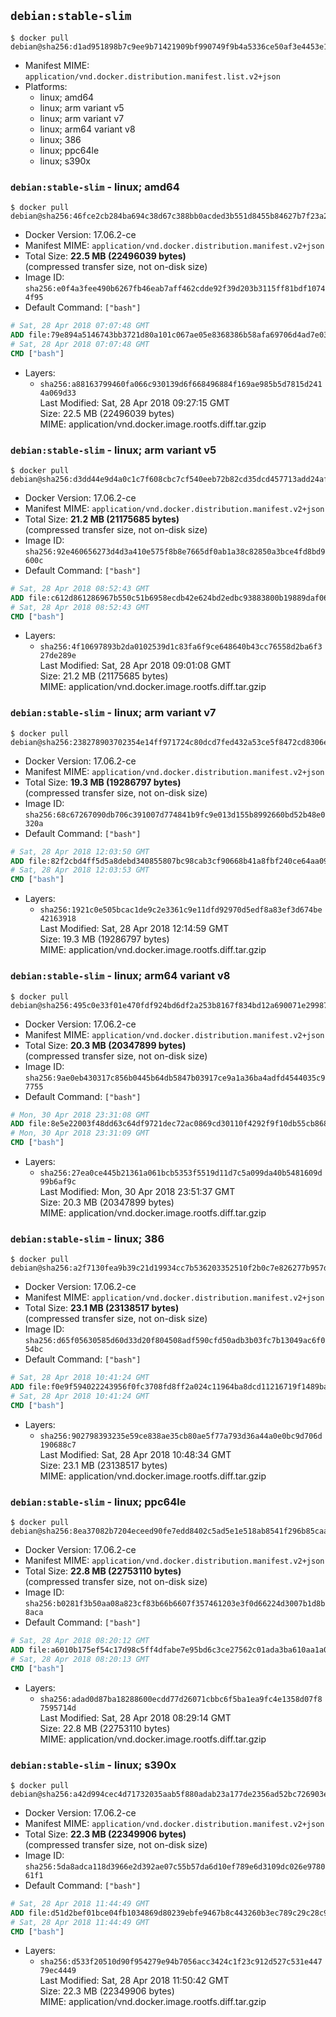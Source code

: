 ## `debian:stable-slim`

```console
$ docker pull debian@sha256:d1ad951898b7c9ee9b71421909bf990749f9b4a5336ce50af3e4453e1c0a52f7
```

-	Manifest MIME: `application/vnd.docker.distribution.manifest.list.v2+json`
-	Platforms:
	-	linux; amd64
	-	linux; arm variant v5
	-	linux; arm variant v7
	-	linux; arm64 variant v8
	-	linux; 386
	-	linux; ppc64le
	-	linux; s390x

### `debian:stable-slim` - linux; amd64

```console
$ docker pull debian@sha256:46fce2cb284ba694c38d67c388bb0acded3b551d8455b84627b7f23a2ab6c798
```

-	Docker Version: 17.06.2-ce
-	Manifest MIME: `application/vnd.docker.distribution.manifest.v2+json`
-	Total Size: **22.5 MB (22496039 bytes)**  
	(compressed transfer size, not on-disk size)
-	Image ID: `sha256:e0f4a3fee490b6267fb46eab7aff462cdde92f39d203b3115ff81bdf10744f95`
-	Default Command: `["bash"]`

```dockerfile
# Sat, 28 Apr 2018 07:07:48 GMT
ADD file:79e894a5146743bb3721d80a101c067ae05e8368386b58afa69706d4ad7e034f in / 
# Sat, 28 Apr 2018 07:07:48 GMT
CMD ["bash"]
```

-	Layers:
	-	`sha256:a88163799460fa066c930139d6f668496884f169ae985b5d7815d2414a069d33`  
		Last Modified: Sat, 28 Apr 2018 09:27:15 GMT  
		Size: 22.5 MB (22496039 bytes)  
		MIME: application/vnd.docker.image.rootfs.diff.tar.gzip

### `debian:stable-slim` - linux; arm variant v5

```console
$ docker pull debian@sha256:d3dd44e9d4a0c1c7f608cbc7cf540eeb72b82cd35dcd457713add24af914bd2f
```

-	Docker Version: 17.06.2-ce
-	Manifest MIME: `application/vnd.docker.distribution.manifest.v2+json`
-	Total Size: **21.2 MB (21175685 bytes)**  
	(compressed transfer size, not on-disk size)
-	Image ID: `sha256:92e460656273d4d3a410e575f8b8e7665df0ab1a38c82850a3bce4fd8bd9600c`
-	Default Command: `["bash"]`

```dockerfile
# Sat, 28 Apr 2018 08:52:43 GMT
ADD file:c612d861286967b550c51b6958ecdb42e624bd2edbc93883800b19889daf0613 in / 
# Sat, 28 Apr 2018 08:52:43 GMT
CMD ["bash"]
```

-	Layers:
	-	`sha256:4f10697893b2da0102539d1c83fa6f9ce648640b43cc76558d2ba6f327de289e`  
		Last Modified: Sat, 28 Apr 2018 09:01:08 GMT  
		Size: 21.2 MB (21175685 bytes)  
		MIME: application/vnd.docker.image.rootfs.diff.tar.gzip

### `debian:stable-slim` - linux; arm variant v7

```console
$ docker pull debian@sha256:238278903702354e14ff971724c80dcd7fed432a53ce5f8472cd8306eb7a0c01
```

-	Docker Version: 17.06.2-ce
-	Manifest MIME: `application/vnd.docker.distribution.manifest.v2+json`
-	Total Size: **19.3 MB (19286797 bytes)**  
	(compressed transfer size, not on-disk size)
-	Image ID: `sha256:68c67267090db706c391007d774841b9fc9e013d155b8992660bd52b48e0320a`
-	Default Command: `["bash"]`

```dockerfile
# Sat, 28 Apr 2018 12:03:50 GMT
ADD file:82f2cbd4ff5d5a8debd340855807bc98cab3cf90668b41a8fbf240ce64aa091c in / 
# Sat, 28 Apr 2018 12:03:53 GMT
CMD ["bash"]
```

-	Layers:
	-	`sha256:1921c0e505bcac1de9c2e3361c9e11dfd92970d5edf8a83ef3d674be42163918`  
		Last Modified: Sat, 28 Apr 2018 12:14:59 GMT  
		Size: 19.3 MB (19286797 bytes)  
		MIME: application/vnd.docker.image.rootfs.diff.tar.gzip

### `debian:stable-slim` - linux; arm64 variant v8

```console
$ docker pull debian@sha256:495c0e33f01e470fdf924bd6df2a253b8167f834bd12a690071e29987c098f59
```

-	Docker Version: 17.06.2-ce
-	Manifest MIME: `application/vnd.docker.distribution.manifest.v2+json`
-	Total Size: **20.3 MB (20347899 bytes)**  
	(compressed transfer size, not on-disk size)
-	Image ID: `sha256:9ae0eb430317c856b0445b64db5847b03917ce9a1a36ba4adfd4544035c97755`
-	Default Command: `["bash"]`

```dockerfile
# Mon, 30 Apr 2018 23:31:08 GMT
ADD file:8e5e22003f48dd63c64df9721dec72ac0869cd30110f4292f9f10db55cb868b1 in / 
# Mon, 30 Apr 2018 23:31:09 GMT
CMD ["bash"]
```

-	Layers:
	-	`sha256:27ea0ce445b21361a061bcb5353f5519d11d7c5a099da40b5481609d99b6af9c`  
		Last Modified: Mon, 30 Apr 2018 23:51:37 GMT  
		Size: 20.3 MB (20347899 bytes)  
		MIME: application/vnd.docker.image.rootfs.diff.tar.gzip

### `debian:stable-slim` - linux; 386

```console
$ docker pull debian@sha256:a2f7130fea9b39c21d19934cc7b536203352510f2b0c7e826277b957d490f64a
```

-	Docker Version: 17.06.2-ce
-	Manifest MIME: `application/vnd.docker.distribution.manifest.v2+json`
-	Total Size: **23.1 MB (23138517 bytes)**  
	(compressed transfer size, not on-disk size)
-	Image ID: `sha256:d65f05630585d60d33d20f804508adf590cfd50adb3b03fc7b13049ac6f054bc`
-	Default Command: `["bash"]`

```dockerfile
# Sat, 28 Apr 2018 10:41:24 GMT
ADD file:f0e9f594022243956f0fc3708fd8ff2a024c11964ba8dcd11216719f1489ba83 in / 
# Sat, 28 Apr 2018 10:41:24 GMT
CMD ["bash"]
```

-	Layers:
	-	`sha256:902798393235e59ce838ae35cb80ae5f77a793d36a44a0e0bc9d706d190688c7`  
		Last Modified: Sat, 28 Apr 2018 10:48:34 GMT  
		Size: 23.1 MB (23138517 bytes)  
		MIME: application/vnd.docker.image.rootfs.diff.tar.gzip

### `debian:stable-slim` - linux; ppc64le

```console
$ docker pull debian@sha256:8ea37082b7204eceed90fe7edd8402c5ad5e1e518ab8541f296b85caab1eeff6
```

-	Docker Version: 17.06.2-ce
-	Manifest MIME: `application/vnd.docker.distribution.manifest.v2+json`
-	Total Size: **22.8 MB (22753110 bytes)**  
	(compressed transfer size, not on-disk size)
-	Image ID: `sha256:b0281f3b50aa08a823cf83b66b6607f357461203e3f0d66224d3007b1d8b8aca`
-	Default Command: `["bash"]`

```dockerfile
# Sat, 28 Apr 2018 08:20:12 GMT
ADD file:a6010b175ef54c17d98c5ff4dfabe7e95bd6c3ce27562c01ada3ba610aa1a0f9 in / 
# Sat, 28 Apr 2018 08:20:13 GMT
CMD ["bash"]
```

-	Layers:
	-	`sha256:adad0d87ba18288600ecdd77d26071cbbc6f5ba1ea9fc4e1358d07f87595714d`  
		Last Modified: Sat, 28 Apr 2018 08:29:14 GMT  
		Size: 22.8 MB (22753110 bytes)  
		MIME: application/vnd.docker.image.rootfs.diff.tar.gzip

### `debian:stable-slim` - linux; s390x

```console
$ docker pull debian@sha256:a42d994cec4d71732035aab5f880adab23a177de2356ad52bc726903eef8d17f
```

-	Docker Version: 17.06.2-ce
-	Manifest MIME: `application/vnd.docker.distribution.manifest.v2+json`
-	Total Size: **22.3 MB (22349906 bytes)**  
	(compressed transfer size, not on-disk size)
-	Image ID: `sha256:5da8adca118d3966e2d392ae07c55b57da6d10ef789e6d3109dc026e978061f1`
-	Default Command: `["bash"]`

```dockerfile
# Sat, 28 Apr 2018 11:44:49 GMT
ADD file:d51d2bef01bce04fb1034869d80239ebfe9467b8c443260b3ec789c29c28c983 in / 
# Sat, 28 Apr 2018 11:44:49 GMT
CMD ["bash"]
```

-	Layers:
	-	`sha256:d533f20510d90f954279e94b7056acc3424c1f23c912d527c531e44779ec4449`  
		Last Modified: Sat, 28 Apr 2018 11:50:42 GMT  
		Size: 22.3 MB (22349906 bytes)  
		MIME: application/vnd.docker.image.rootfs.diff.tar.gzip
